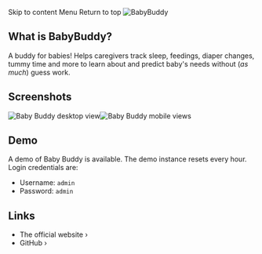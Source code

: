 Skip to content
Menu
Return to top
![BabyBuddy](https://raw.githubusercontent.com/babybuddy/babybuddy/master/babybuddy/static_src/logo/icon.png)
## What is BabyBuddy? ​
A buddy for babies! Helps caregivers track sleep, feedings, diaper changes, tummy time and more to learn about and predict baby's needs without (_as much_) guess work.
## Screenshots ​
![Baby Buddy desktop view](https://raw.githubusercontent.com/babybuddy/babybuddy/master/screenshot.png)![Baby Buddy mobile views](https://raw.githubusercontent.com/babybuddy/babybuddy/master/screenshot_mobile.png)
## Demo ​
A demo of Baby Buddy is available. The demo instance resets every hour. Login credentials are:
  * Username: `admin`
  * Password: `admin`


## Links ​
  * The official website ›
  * GitHub ›


